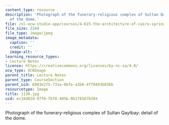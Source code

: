 ```yaml
---
content_type: resource
description: 'Photograph of the funerary-religious complex of Sultan Qaytbay: detail
  of the dome.'
file: /ol-ocw-studio-app/courses/4-615-the-architecture-of-cairo-spring-2002/ec34d02d97f0fbf8405b0b178167b304_1130.jpg
file_size: 2244
file_type: image/jpeg
image_metadata:
  caption: ''
  credit: ''
  image-alt: ''
learning_resource_types:
- Lecture Notes
license: https://creativecommons.org/licenses/by-nc-sa/4.0/
ocw_type: OCWImage
parent_title: Lecture Notes
parent_type: CourseSection
parent_uid: 6903e2f5-731a-0bfe-a3b8-4ff0493b836b
resourcetype: Image
title: 1130.jpg
uid: ec34d02d-97f0-fbf8-405b-0b178167b304
---
```

Photograph of the funerary-religious complex of Sultan Qaytbay: detail of the dome.